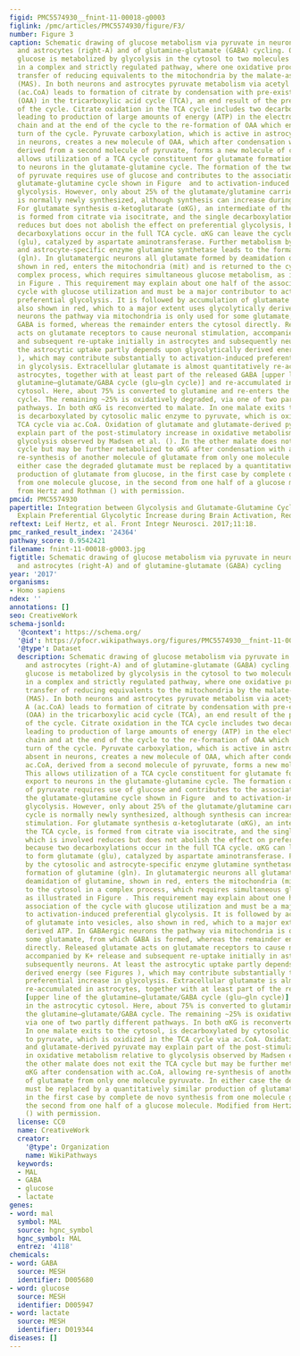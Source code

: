 ```yaml
---
figid: PMC5574930__fnint-11-00018-g0003
figlink: /pmc/articles/PMC5574930/figure/F3/
number: Figure 3
caption: Schematic drawing of glucose metabolism via pyruvate in neurons (left-N)
  and astrocytes (right-A) and of glutamine-glutamate (GABA) cycling. One molecule
  glucose is metabolized by glycolysis in the cytosol to two molecules of pyruvate
  in a complex and strictly regulated pathway, where one oxidative process requires
  transfer of reducing equivalents to the mitochondria by the malate-aspartate shuttle
  (MAS). In both neurons and astrocytes pyruvate metabolism via acetyl Coenzyme A
  (ac.CoA) leads to formation of citrate by condensation with pre-existing oxaloacetate
  (OAA) in the tricarboxylic acid cycle (TCA), an end result of the previous turn
  of the cycle. Citrate oxidation in the TCA cycle includes two decarboxylations,
  leading to production of large amounts of energy (ATP) in the electron transport
  chain and at the end of the cycle to the re-formation of OAA which enables another
  turn of the cycle. Pyruvate carboxylation, which is active in astrocytes, but absent
  in neurons, creates a new molecule of OAA, which after condensation with ac.CoA,
  derived from a second molecule of pyruvate, forms a new molecule of citrate. This
  allows utilization of a TCA cycle constituent for glutamate formation and export
  to neurons in the glutamate-glutamine cycle. The formation of the two molecules
  of pyruvate requires use of glucose and contributes to the association between the
  glutamate-glutamine cycle shown in Figure  and to activation-induced preferential
  glycolysis. However, only about 25% of the glutamate/glutamine carried in the cycle
  is normally newly synthesized, although synthesis can increase during intense stimulation.
  For glutamate synthesis α-ketoglutarate (αKG), an intermediate of the TCA cycle,
  is formed from citrate via isocitrate, and the single decarboxylation which is involved
  reduces but does not abolish the effect on preferential glycolysis, because two
  decarboxylations occur in the full TCA cycle. αKG can leave the cycle to form glutamate
  (glu), catalyzed by aspartate aminotransferase. Further metabolism by the cytosolic
  and astrocyte-specific enzyme glutamine synthetase leads to the formation of glutamine
  (gln). In glutamatergic neurons all glutamate formed by deamidation of glutamine,
  shown in red, enters the mitochondria (mit) and is returned to the cytosol in a
  complex process, which requires simultaneous glucose metabolism, as illustrated
  in Figure . This requirement may explain about one half of the association of the
  cycle with glucose utilization and must be a major contributor to activation-induced
  preferential glycolysis. It is followed by accumulation of glutamate into vesicles,
  also shown in red, which to a major extent uses glycolytically derived ATP. In GABAergic
  neurons the pathway via mitochondria is only used for some glutamate, from which
  GABA is formed, whereas the remainder enters the cytosol directly. Released glutamate
  acts on glutamate receptors to cause neuronal stimulation, accompanied by K+ release
  and subsequent re-uptake initially in astrocytes and subsequently neurons. At least
  the astrocytic uptake partly depends upon glycolytically derived energy (see Figures
  ), which may contribute substantially to activation-induced preferential increase
  in glycolysis. Extracellular glutamate is almost quantitatively re-accumulated in
  astrocytes, together with at least part of the released GABA [upper line of the
  glutamine–glutamate/GABA cycle (glu–gln cycle)] and re-accumulated in the astrocytic
  cytosol. Here, about 75% is converted to glutamine and re-enters the glutamine–glutamate/GABA
  cycle. The remaining ~25% is oxidatively degraded, via one of two partly different
  pathways. In both αKG is reconverted to malate. In one malate exits to the cytosol,
  is decarboxylated by cytosolic malic enzyme to pyruvate, which is oxidized in the
  TCA cycle via ac.CoA. Oxidation of glutamate and glutamate-derived pyruvate may
  explain part of the post-stimulatory increase in oxidative metabolism relative to
  glycolysis observed by Madsen et al. (). In the other malate does not exit the TCA
  cycle but may be further metabolized to αKG after condensation with ac.CoA, allowing
  re-synthesis of another molecule of glutamate from only one molecule pyruvate. In
  either case the degraded glutamate must be replaced by a quantitatively similar
  production of glutamate from glucose, in the first case by complete de novo synthesis
  from one molecule glucose, in the second from one half of a glucose molecule. Modified
  from Hertz and Rothman () with permission.
pmcid: PMC5574930
papertitle: Integration between Glycolysis and Glutamate-Glutamine Cycle Flux May
  Explain Preferential Glycolytic Increase during Brain Activation, Requiring Glutamate.
reftext: Leif Hertz, et al. Front Integr Neurosci. 2017;11:18.
pmc_ranked_result_index: '24364'
pathway_score: 0.9542421
filename: fnint-11-00018-g0003.jpg
figtitle: Schematic drawing of glucose metabolism via pyruvate in neurons (left-N)
  and astrocytes (right-A) and of glutamine-glutamate (GABA) cycling
year: '2017'
organisms:
- Homo sapiens
ndex: ''
annotations: []
seo: CreativeWork
schema-jsonld:
  '@context': https://schema.org/
  '@id': https://pfocr.wikipathways.org/figures/PMC5574930__fnint-11-00018-g0003.html
  '@type': Dataset
  description: Schematic drawing of glucose metabolism via pyruvate in neurons (left-N)
    and astrocytes (right-A) and of glutamine-glutamate (GABA) cycling. One molecule
    glucose is metabolized by glycolysis in the cytosol to two molecules of pyruvate
    in a complex and strictly regulated pathway, where one oxidative process requires
    transfer of reducing equivalents to the mitochondria by the malate-aspartate shuttle
    (MAS). In both neurons and astrocytes pyruvate metabolism via acetyl Coenzyme
    A (ac.CoA) leads to formation of citrate by condensation with pre-existing oxaloacetate
    (OAA) in the tricarboxylic acid cycle (TCA), an end result of the previous turn
    of the cycle. Citrate oxidation in the TCA cycle includes two decarboxylations,
    leading to production of large amounts of energy (ATP) in the electron transport
    chain and at the end of the cycle to the re-formation of OAA which enables another
    turn of the cycle. Pyruvate carboxylation, which is active in astrocytes, but
    absent in neurons, creates a new molecule of OAA, which after condensation with
    ac.CoA, derived from a second molecule of pyruvate, forms a new molecule of citrate.
    This allows utilization of a TCA cycle constituent for glutamate formation and
    export to neurons in the glutamate-glutamine cycle. The formation of the two molecules
    of pyruvate requires use of glucose and contributes to the association between
    the glutamate-glutamine cycle shown in Figure  and to activation-induced preferential
    glycolysis. However, only about 25% of the glutamate/glutamine carried in the
    cycle is normally newly synthesized, although synthesis can increase during intense
    stimulation. For glutamate synthesis α-ketoglutarate (αKG), an intermediate of
    the TCA cycle, is formed from citrate via isocitrate, and the single decarboxylation
    which is involved reduces but does not abolish the effect on preferential glycolysis,
    because two decarboxylations occur in the full TCA cycle. αKG can leave the cycle
    to form glutamate (glu), catalyzed by aspartate aminotransferase. Further metabolism
    by the cytosolic and astrocyte-specific enzyme glutamine synthetase leads to the
    formation of glutamine (gln). In glutamatergic neurons all glutamate formed by
    deamidation of glutamine, shown in red, enters the mitochondria (mit) and is returned
    to the cytosol in a complex process, which requires simultaneous glucose metabolism,
    as illustrated in Figure . This requirement may explain about one half of the
    association of the cycle with glucose utilization and must be a major contributor
    to activation-induced preferential glycolysis. It is followed by accumulation
    of glutamate into vesicles, also shown in red, which to a major extent uses glycolytically
    derived ATP. In GABAergic neurons the pathway via mitochondria is only used for
    some glutamate, from which GABA is formed, whereas the remainder enters the cytosol
    directly. Released glutamate acts on glutamate receptors to cause neuronal stimulation,
    accompanied by K+ release and subsequent re-uptake initially in astrocytes and
    subsequently neurons. At least the astrocytic uptake partly depends upon glycolytically
    derived energy (see Figures ), which may contribute substantially to activation-induced
    preferential increase in glycolysis. Extracellular glutamate is almost quantitatively
    re-accumulated in astrocytes, together with at least part of the released GABA
    [upper line of the glutamine–glutamate/GABA cycle (glu–gln cycle)] and re-accumulated
    in the astrocytic cytosol. Here, about 75% is converted to glutamine and re-enters
    the glutamine–glutamate/GABA cycle. The remaining ~25% is oxidatively degraded,
    via one of two partly different pathways. In both αKG is reconverted to malate.
    In one malate exits to the cytosol, is decarboxylated by cytosolic malic enzyme
    to pyruvate, which is oxidized in the TCA cycle via ac.CoA. Oxidation of glutamate
    and glutamate-derived pyruvate may explain part of the post-stimulatory increase
    in oxidative metabolism relative to glycolysis observed by Madsen et al. (). In
    the other malate does not exit the TCA cycle but may be further metabolized to
    αKG after condensation with ac.CoA, allowing re-synthesis of another molecule
    of glutamate from only one molecule pyruvate. In either case the degraded glutamate
    must be replaced by a quantitatively similar production of glutamate from glucose,
    in the first case by complete de novo synthesis from one molecule glucose, in
    the second from one half of a glucose molecule. Modified from Hertz and Rothman
    () with permission.
  license: CC0
  name: CreativeWork
  creator:
    '@type': Organization
    name: WikiPathways
  keywords:
  - MAL
  - GABA
  - glucose
  - lactate
genes:
- word: mal
  symbol: MAL
  source: hgnc_symbol
  hgnc_symbol: MAL
  entrez: '4118'
chemicals:
- word: GABA
  source: MESH
  identifier: D005680
- word: glucose
  source: MESH
  identifier: D005947
- word: lactate
  source: MESH
  identifier: D019344
diseases: []
---
```

